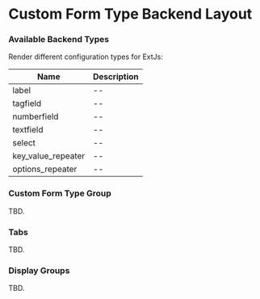 # Custom Form Type Backend Layout

### Available Backend Types

Render different configuration types for ExtJs:

| Name | Description |
|------|-------|
| label | -- |
| tagfield | -- |
| numberfield | -- |
| textfield | -- |
| select | -- |
| key_value_repeater | -- |
| options_repeater | -- |


### Custom Form Type Group
TBD.

### Tabs
TBD.

### Display Groups
TBD.
